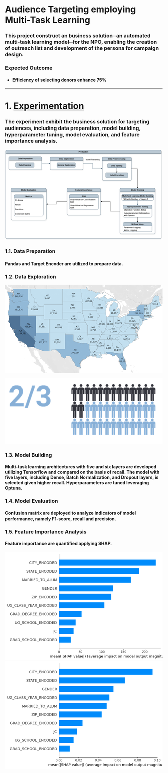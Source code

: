 # **Audience Targeting employing Multi-Task Learning**
### This project construct an business solution─an automated multi-task learning model─for the NPO, enabling the creation of outreach list and development of the persona for campaign design.
### Expected Outcome
- #### Efficiency of selecting donors enhance 75%

---

# 1. [Experimentation](src/experimentation.ipynb)
### The experiment exhibit the business solution for targeting audiences, including data preparation, model building, hyperparameter tuning, model evaluation, and feature importance analysis.
![](image/Workflow_Experimentation.png)

### 1.1. Data Preparation
#### Pandas and Target Encoder are utilized to prepare data.

### 1.2. Data Exploration
![](image\AmountOfDonation_Map.png "Figure 1: Map Exhibiting Amount of Donation")

![](image\Donar_Percentage.png "Figure 2: Percentage of Individuals without Prior Donation")

### 1.3. Model Building
#### Multi-task learning architectures with five and six layers are developed utilizing Tensorflow and compared on the basis of recall. The model with five layers, including Dense, Batch Normalization, and Dropout layers, is selected given higher recall. Hyperparameters are tuned leveraging Optuna.

### 1.4. Model Evaluation
#### Confusion matrix are deployed to analyze indicators of model performance, namely F1-score, recall and precision.

### 1.5. Feature Importance Analysis
#### Feature importance are quantified applying SHAP.
![](image\ShapValue_Classification.png "Figure 3: Barplot Manifesting SHAP Value for Classification Task")
![](image\ShapValueRegression.png "Figure 4: Barplot exhibiting SHAP Value for Regression Task")
